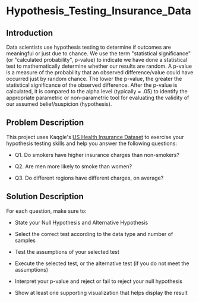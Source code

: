 # Hypothesis_Testing_Insurance_Data
 

## Introduction 

Data scientists use hypothesis testing to determine if outcomes are meaningful or just due to chance. We use the term "statistical significance" (or "calculated probability", p-value) to indicate we have done a statistical test to mathematically determine whether our results are random.  A p-value is a measure of the probability that an observed difference/value could have occurred just by random chance.  The lower the p-value, the greater the statistical significance of the observed difference.  After the p-value is calculated, it is compared to the alpha level (typically = .05) to identify the appropriate parametric or non-parametric tool for evaluating the validity of our assumed belief/suspicion (hypothesis).

## Problem Description

This project uses Kaqgle's [US Health Insurance Dataset](https://docs.google.com/spreadsheets/d/e/2PACX-1vQBN8DPW2rdiRrY34eEM53HAzakNGSRrw4ogI-j8HyCUrbqTB_z4CeIn2IvjLF-w_6sOe5pIlypJGAA/pub?output=csv) to exercise your hypothesis testing skills and help you answer the following questions:

- Q1. Do smokers have higher insurance charges than non-smokers?

- Q2. Are men more likely to smoke than women?

- Q3. Do different regions have different charges, on average?


## Solution Description
For each question, make sure to:

- State your Null Hypothesis and Alternative Hypothesis

- Select the correct test according to the data type and number of samples

- Test the assumptions of your selected test

- Execute the selected test, or the alternative test (if you do not meet the assumptions)

- Interpret your p-value and reject or fail to reject your null hypothesis

- Show at least one supporting visualization that helps display the result
